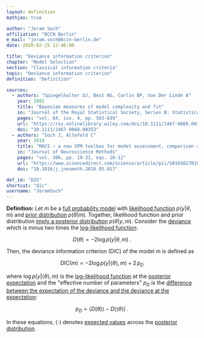 ```yaml
---
layout: definition
mathjax: true

author: "Joram Soch"
affiliation: "BCCN Berlin"
e_mail: "joram.soch@bccn-berlin.de"
date: 2020-02-25 12:46:00

title: "Deviance information criterion"
chapter: "Model Selection"
section: "Classical information criteria"
topic: "Deviance information criterion"
definition: "Definition"

sources:
  - authors: "Spiegelhalter DJ, Best NG, Carlin BP, Van Der Linde A"
    year: 2002
    title: "Bayesian measures of model complexity and fit"
    in: "Journal of the Royal Statistical Society, Series B: Statistical Methodology"
    pages: "vol. 64, iss. 4, pp. 583-639"
    url: "https://rss.onlinelibrary.wiley.com/doi/10.1111/1467-9868.00353"
    doi: "10.1111/1467-9868.00353"
  - authors: "Soch J, Allefeld C"
    year: 2018
    title: "MACS – a new SPM toolbox for model assessment, comparison and selection"
    in: "Journal of Neuroscience Methods"
    pages: "vol. 306, pp. 19-31, eqs. 10-12"
    url: "https://www.sciencedirect.com/science/article/pii/S0165027018301468"
    doi: "10.1016/j.jneumeth.2018.05.017"

def_id: "D25"
shortcut: "dic"
username: "JoramSoch"
---
```



**Definition:** Let $m$ be a [full probability model](/D/fpm) with [likelihood function](/D/lf) $p(y \vert \theta, m)$ and [prior distribution](/D/prior) $p(\theta \vert m)$. Together, likelihood function and prior distribution [imply a posterior distribution](/P/post-jl) $p(\theta \vert y, m)$. Consider the [deviance](/D/dev) which is minus two times the [log-likelihood function](/D/llf):

$$ \label{eq:dev}
D(\theta) = -2 \log p(y|\theta,m) \; .
$$

Then, the deviance information criterion (DIC) of the model $m$ is defined as

$$ \label{eq:DIC}
\mathrm{DIC}(m) = -2 \log p(y|\left\langle \theta \right\rangle, m) + 2 \, p_D
$$

where $\log p(y \vert \left\langle \theta \right\rangle, m)$ is the [log-likelihood function](/D/llf) at the [posterior](/D/post) [expectation](/D/mean) and the "effective number of parameters" $p_D$ is the [difference between the expectation of the deviance and the deviance at the expectation](/D/dic):

$$ \label{eq:DIC-pD}
p_D = \left\langle D(\theta) \right\rangle - D(\left\langle \theta \right\rangle) \; .
$$

In these equations, $\left\langle \cdot \right\rangle$ denotes [expected values](/D/mean) across the [posterior distribution](/D/post).